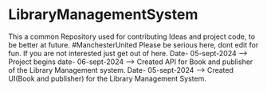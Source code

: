 # LibraryManagementSystem
This a common Repository used for contributing Ideas and project code, to be better at future. #ManchesterUnited
Please be serious here, dont edit for fun. If you are not interested just get out of here. 
Date- 05-sept-2024 --> Project begins<!-- API will be uploaded soon / StayTuned -->
date- 06-sept-2024 --> Created API for Book and publisher of the Library Management system.
Date- 05-sept-2024 --> Created UI(Book and publisher) for the Library Management System.
